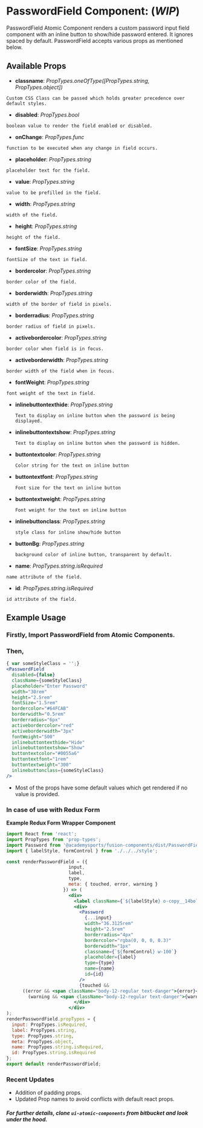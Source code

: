 # PasswordField Component: (**_WIP_**)

PasswordField Atomic Component renders a custom password input field component with an inline button to show/hide password entered. It ignores spaced by default. PasswordField accepts various props as mentioned below.

## Available Props

* **classname**: *PropTypes.oneOfType([PropTypes.string, PropTypes.object])* 

```Custom CSS Class can be passed which holds greater precedence over default styles.```

* **disabled**: *PropTypes.bool*

```boolean value to render the field enabled or disabled.```

* **onChange**: *PropTypes.func*

```function to be executed when any change in field occurs.```

* **placeholder**: *PropTypes.string*

```placeholder text for the field.```

* **value**: *PropTypes.string*

```value to be prefilled in the field.```

* **width**: *PropTypes.string*

```width of the field.```

* **height**: *PropTypes.string*

```height of the field.```

* **fontSize**: *PropTypes.string*

```fontSize of the text in field.```

* **bordercolor**: *PropTypes.string*

```border color of the field.```

* **borderwidth**: *PropTypes.string*

```width of the border of field in pixels.```

* **borderradius**: *PropTypes.string* 

```border radius of field in pixels.```

* **activebordercolor**: *PropTypes.string* 

```border color when field is in focus.```

* **activeborderwidth**: *PropTypes.string*

```border width of the field when in focus.```

* **fontWeight**: *PropTypes.string*

```font weight of the text in field.```

* **inlinebuttontexthide**: *PropTypes.string*

  ```Text to display on inline button when the password is being displayed.```


* **inlinebuttontextshow**: *PropTypes.string*

  ```Text to display on inline button when the password is hidden.```

* **buttontextcolor**: *PropTypes.string*

  ```Color string for the text on inline button```

* **buttontextfont**: *PropTypes.string*

  ```Font size for the text on inline button```

* **buttontextweight**: *PropTypes.string*

  ```Font weight for the text on inline button```

* **inlinebuttonclass**: *PropTypes.string*

  ```style class for inline show/hide button```
  
* **buttonBg**: *PropTypes.string*

  ```background color of inline button, transparent by default.```

* **name**: *PropTypes.string.isRequired*

```name attribute of the field.```

* **id**: *PropTypes.string.isRequired*

```id attribute of the field.```

## Example Usage

### Firstly, Import PasswordField from Atomic Components.

### Then,

``` jsx
{ var someStyleClass = '';}
<PasswordField 
  disabled={false} 
  className={someStyleClass}
  placeholder="Enter Password" 
  width="30rem" 
  height="2.5rem" 
  fontSize="1.5rem" 
  bordercolor="#64FCAB" 
  borderwidth="0.5rem" 
  borderradius="6px" 
  activebordercolor="red" 
  activeborderwidth="3px" 
  fontWeight="500" 
  inlinebuttontexthide="Hide"
  inlinebuttontextshow="Show"
  buttontextcolor="#0055a6"
  buttontextfont="1rem"
  buttontextweight="300"
  inlinebuttonclass={someStyleClass}
/>
```

* Most of the props have some default values which get rendered if no value is provided. 

### In case of use with Redux Form

**Example Redux Form Wrapper Component**

``` jsx
import React from 'react';
import PropTypes from 'prop-types';
import Password from '@academysports/fusion-components/dist/PasswordField';
import { labelStyle, formControl } from './../../style';

const renderPasswordField = ({
                       input,
                       label,
                       type,
                       meta: { touched, error, warning }
                     }) => (
                       <div>
                         <label className={`${labelStyle} o-copy__14bold p-quarter`}>{label}</label>
                         <div>
                           <Password
                             {...input}
                             width="36.3125rem"
                             height="2.5rem"
                             borderradius="4px"
                             bordercolor="rgba(0, 0, 0, 0.3)"
                             borderwidth="1px"
                             classname={`${formControl} w-100`}
                             placeholder={label}
                             type={type}
                             name={name}
                             id={id}
                           />
                           {touched &&
      ((error && <span className="body-12-regular text-danger">{error}</span>) ||
        (warning && <span className="body-12-regular text-danger">{warning}</span>))}
                         </div>
                       </div>
);
renderPasswordField.propTypes = {
  input: PropTypes.isRequired,
  label: PropTypes.string,
  type: PropTypes.string,
  meta: PropTypes.object,
  name: PropTypes.string.isRequired,
  id: PropTypes.string.isRequired
};
export default renderPasswordField;

```
### Recent Updates
* Addition of padding props.
* Updated Prop names to avoid conflicts with default react props.

##### For further details, clone ```ui-atomic-components``` from bitbucket and look under the hood. 
